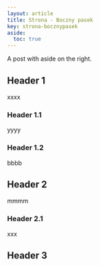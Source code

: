 ```yaml
---
layout: article
title: Strona - Boczny pasek
key: strona-bocznypasek
aside:
  toc: true
---
```


A post with aside on the right.

<!--more-->


## Header 1
xxxx
### Header 1.1
yyyy
### Header 1.2
bbbb
## Header 2
mmmm
### Header 2.1
xxx
## Header 3
